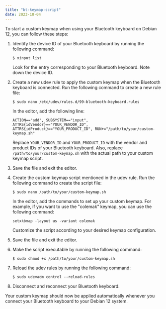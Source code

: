 ```yaml
---
title: "bt-keymap-script"
date: 2023-10-04
---
```

To start a custom keymap when using your Bluetooth keyboard on Debian 12, you can follow these steps:

1. Identify the device ID of your Bluetooth keyboard by running the following command:
   ```
   $ xinput list
   ```

   Look for the entry corresponding to your Bluetooth keyboard. Note down the device ID.

2. Create a new udev rule to apply the custom keymap when the Bluetooth keyboard is connected. Run the following command to create a new rule file:
   ```
   $ sudo nano /etc/udev/rules.d/99-bluetooth-keyboard.rules
   ```

   In the editor, add the following line:
   ```
   ACTION=="add", SUBSYSTEM=="input", ATTRS{idVendor}=="YOUR_VENDOR_ID", ATTRS{idProduct}=="YOUR_PRODUCT_ID", RUN+="/path/to/your/custom-keymap.sh"
   ```

   Replace `YOUR_VENDOR_ID` and `YOUR_PRODUCT_ID` with the vendor and product IDs of your Bluetooth keyboard. Also, replace `/path/to/your/custom-keymap.sh` with the actual path to your custom keymap script.

3. Save the file and exit the editor.

4. Create the custom keymap script mentioned in the udev rule. Run the following command to create the script file:
   ```
   $ sudo nano /path/to/your/custom-keymap.sh
   ```

   In the editor, add the commands to set up your custom keymap. For example, if you want to use the "colemak" keymap, you can use the following command:
   ```
   setxkbmap -layout us -variant colemak
   ```

   Customize the script according to your desired keymap configuration.

5. Save the file and exit the editor.

6. Make the script executable by running the following command:
   ```
   $ sudo chmod +x /path/to/your/custom-keymap.sh
   ```

7. Reload the udev rules by running the following command:
   ```
   $ sudo udevadm control --reload-rules
   ```

8. Disconnect and reconnect your Bluetooth keyboard.

Your custom keymap should now be applied automatically whenever you connect your Bluetooth keyboard to your Debian 12 system.
